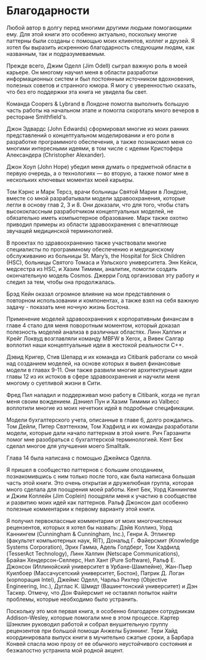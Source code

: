 # Благодарности

Любой автор в долгу перед многими другими людьми помогающими ему. Для этой книги это особенно актуально, поскольку многие паттерны были созданы с помощью моих клиентов, коллег и друзей. Я хотел бы выразить искреннюю благодарность следующим людям, как названным, так и подразумеваемым. 

Прежде всего, Джим Оделл (Jim Odell) сыграл важную роль в моей карьере. Он многому научил меня в области разработки информационных систем и был постоянным источником вдохновения, полезных советов и странного юмора. Я могу с уверенностью сказать, что без его поддержки эта книга не увидела бы свет. 

Команда Coopers & Lybrand в Лондоне помогла выполнить большую часть работы на начальном этапе и помогла скоротать много вечеров в ресторане Smithfield's. 

Джон Эдвардс (John Edwards) сформировал многие из моих ранних представлений о концептуальном моделировании и его роли в разработке программного обеспечения, а также познакомил меня со многими интересными идеями, в том числе с идеями Кристофера Александера (Christopher Alexander). 

 Джон Хоуп (John Hope) убедил меня думать о предметной области в первую очередь, а о технологиях — во вторую, а также помог мне в нескольких ключевых моментах моей карьеры. 

 Том Кэрнс и Марк Терсз, врачи больницы Святой Марии в Лондоне, вместе со мной разрабатывали модели здравоохранения, которые легли в основу глав 2, 3 и 8. Они доказали, что для того, чтобы стать высококлассным разработчиком концептуальных моделей, не обязательно иметь компьютерное образование. Марк также охотно приводил примеры из области здравоохранения с впечатляюще звучащей медицинской терминологией. 

 В проектах по здравоохранению также участвовали многие специалисты по программному обеспечению и медицинскому обслуживанию из больницы St. Mary’s, the Hospital for Sick Children (HSC), больницы Святого Томаса и Уэльского университета. Энн Кейси, медсестра из HSC, и Хазим Тимими, аналитик, помогли создать окончательную модель Cosmos. Джерри Голд организовал эту работу и следил за тем, чтобы она продолжалась. 

 Брэд Кейн оказал огромное влияние на мои представления о повторном использовании и компонентах, а также взял на себя важную задачу - показать мне ночную жизнь Бостона. 

 Применение моделей здравоохранения к корпоративным финансам в главе 4 стало для меня поворотным моментом, который доказал полезность моделей анализа в различных областях. Линн Халпин и Крейг Локвуд возглавляли команду MBFW в Xerox, а Вивек Салгар воплотил наши концептуальные идеи в жестокой реальности C++. 

 Дэвид Кригер, Стив Шепард и их команда из Citibank работали со мной над созданием моделей, на основе которых я вывел финансовые модели в главах 9-11. Они также развили многие архитектурные идеи главы 12 из их истоков в сфере здравоохранения и научили меня многому о суетливой жизни в Сити. 

 Фред Пил наладил и поддерживал мою работу в Citibank, когда не пугал меня своим вождением. Дэниел Пун и Хазим Тимими из Valbecc воплотили многие из моих нечетких идей в подробные спецификации. 

 Модели бухгалтерского учета, описанные в главе 6, долго рождались. Том Дейли, Питер Свэттенхэм, Том Хэдфилд и их команды разработали модели, которые дали начало паттернам в этой книге. Рич Гарзанити помог мне разобраться с бухгалтерской терминологией. Кент Бек сделал многое для улучшения моего Smalltalk. 

 Глава 14 была написана с помощью Джеймса Оделла. 

 Я пришел в сообщество паттернов с большим опозданием, познакомившись с ним только после того, как была написана большая часть этой книги. Это очень открытая и дружелюбная группа, которая много сделала для поощрения моей работы. Кент Бек, Уорд Каннингем и Джим Коплейн (Jim Coplein) поощряли меня к участию в сообществе и развитию моих идей как паттернов. Ральф Джонсон дал особенно полезные комментарии к первому варианту этой книги. 

 Я получил первоклассные комментарии от моих многочисленных рецензентов, которых я хотел бы назвать: Дэйв Коллинз, Уорд Каннингем (Cunningham & Cunningham, Inc.), Генри А. Этлингер (факультет компьютерных наук, RIT), Дональд Г. Файерсмит (Knowledge Systems Corporation), Эрих Гамма, Адель Голдберг, Том Хэдфилд (TesserAct Technology), Линн Халпин (Netscape Communications), Брайан Хендерсон-Селлерс, Нил Хант (Pure Software), Ральф Е. Джонсон (Иллинойский университет в Урбане-Шампейне), Жан-Пьер Куилбоер (Массачусетский университет, Бостон), Патрик Д. Логан (корпорация Intel), Джеймс Оделл, Чарльз Рихтер (Objective Engineering, Inc.), Дуглас К. Шмидт (Вашингтонский университет) и Дэн Таскер. Отмечу, что Дон Файерсмит не оставлял попыток найти проблемы, которые необходимо было устранить. 

 Поскольку это моя первая книга, я особенно благодарен сотрудникам Addison-Wesley, которые помогали мне в этом процессе. Картер Шэнклин руководил работой и собрал внушительную группу рецензентов при большой помощи Анжелы Буэннинг. Тери Хайд координировала выпуск книги в мучительно сжатые сроки, а Барбара Конвей спасла мою прозу от ее обычного неустойчивого состояния и безжалостно устранила мой родной акцент.  
